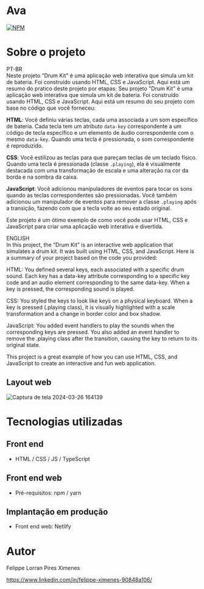 # Ava
[![NPM](https://img.shields.io/npm/l/react)](https://github.com/devsuperior/sds1-wmazoni/blob/master/LICENSE) 

# Sobre o projeto

PT-BR
<br>
Neste projeto “Drum Kit” é uma aplicação web interativa que simula um kit de bateria. Foi construído usando HTML, CSS e JavaScript. Aqui está um resumo do pratico deste projeto por etapas: Seu projeto "Drum Kit" é uma aplicação web interativa que simula um kit de bateria. Foi construído usando HTML, CSS e JavaScript. Aqui está um resumo do seu projeto com base no código que você forneceu:

**HTML**: Você definiu várias teclas, cada uma associada a um som específico de bateria. Cada tecla tem um atributo `data-key` correspondente a um código de tecla específico e um elemento de áudio correspondente com o mesmo `data-key`. Quando uma tecla é pressionada, o som correspondente é reproduzido.

**CSS**: Você estilizou as teclas para que pareçam teclas de um teclado físico. Quando uma tecla é pressionada (classe `.playing`), ela é visualmente destacada com uma transformação de escala e uma alteração na cor da borda e na sombra da caixa.

**JavaScript**: Você adicionou manipuladores de eventos para tocar os sons quando as teclas correspondentes são pressionadas. Você também adicionou um manipulador de eventos para remover a classe `.playing` após a transição, fazendo com que a tecla volte ao seu estado original.

Este projeto é um ótimo exemplo de como você pode usar HTML, CSS e JavaScript para criar uma aplicação web interativa e divertida.

ENGLISH
<br>
In this project, the “Drum Kit” is an interactive web application that simulates a drum kit. It was built using HTML, CSS, and JavaScript. Here is a summary of your project based on the code you provided:

HTML: You defined several keys, each associated with a specific drum sound. Each key has a data-key attribute corresponding to a specific key code and an audio element corresponding to the same data-key. When a key is pressed, the corresponding sound is played.

CSS: You styled the keys to look like keys on a physical keyboard. When a key is pressed (.playing class), it is visually highlighted with a scale transformation and a change in border color and box shadow.

JavaScript: You added event handlers to play the sounds when the corresponding keys are pressed. You also added an event handler to remove the .playing class after the transition, causing the key to return to its original state.

This project is a great example of how you can use HTML, CSS, and JavaScript to create an interactive and fun web application.

## Layout web
![Captura de tela 2024-03-26 164139](https://github.com/felippeximenes/drumkit/assets/130695591/bc40c44d-02cc-42f1-a56e-65a5d402bce9)


# Tecnologias utilizadas
## Front end
- HTML / CSS / JS / TypeScript


## Front end web
- Pré-requisitos: npm / yarn

## Implantação em produção
- Front end web: Netlify



# Autor

Felippe Lorran Pires Ximenes 

https://www.linkedin.com/in/felippe-ximenes-90848a106/
